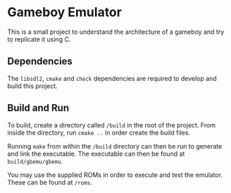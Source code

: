 # Gameboy Emulator
This is a small project to understand the architecture of a gameboy and try to replicate it using C.

## Dependencies
The `libsdl2`, `cmake` and `check` dependencies are required to develop and build this project.

## Build and Run
To build, create a directory called `/build` in the root of the project. From inside the directory, run `cmake ..` in order create the build files.

Running `make` from within the `/build` directory can then be run to generate and link the executable. The executable can then be found at `build/gbemu/gbemu`.

You may use the supplied ROMs in order to execute and test the emulator.
These can be found at `/roms`.
